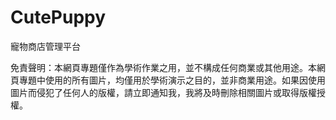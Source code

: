 # CutePuppy
寵物商店管理平台

免責聲明：本網頁專題僅作為學術作業之用，並不構成任何商業或其他用途。本網頁專題中使用的所有圖片，均僅用於學術演示之目的，並非商業用途。如果因使用圖片而侵犯了任何人的版權，請立即通知我，我將及時刪除相關圖片或取得版權授權。
